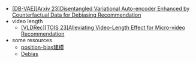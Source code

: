 - [[DB-VAE][Arxiv 23]Disentangled Variational Auto-encoder Enhanced by Counterfactual Data for Debiasing Recommendation](https://arxiv.org/abs/2306.15961)
- video length
  - [[VLDRec][TOIS 23]Alleviating Video-Length Effect for Micro-video Recommendation](https://arxiv.org/pdf/2308.14276.pdf)
- some resources
  - [position-bias建模](https://mp.weixin.qq.com/s/ERMWm4wWCjWBvTJJcT1fbw)
  - [Debias](https://mp.weixin.qq.com/s/ATZCKdUQe25mpgNwxqwHYg)
